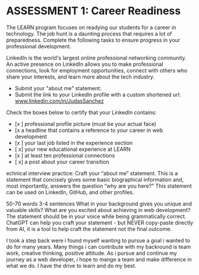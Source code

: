 # ASSESSMENT 1: Career Readiness

The LEARN program focuses on readying our students for a career in technology. The job hunt is a daunting process that requires a lot of preparedness. Complete the following tasks to ensure progress in your professional development.

LinkedIn is the world's largest online professional networking community. An active presence on LinkedIn allows you to make professional connections, look for employment opportunities, connect with others who share your interests, and learn more about the tech industry.

- Submit your "about me" statement:
- Submit the link to your LinkedIn profile with a custom shortened url: www.linkedin.com/in/JudasSanchez


Check the boxes below to certify that your LinkedIn contains:

- [x ] professional profile picture (must be your actual face)
- [x  a headline that contains a reference to your career in web development
- [x ] your last job listed in the experience section
- [ x] your new educational experience at LEARN
- [x ] at least ten professional connections
- [ x] a post about your career transition

<!-- about me  -->

echnical interview practice: Craft your “about me” statement. This is a statement that concisely gives some basic biographical information and, most importantly, answers the question “why are you here?” This statement can be used on LinkedIn, GitHub, and other profiles.

50-70 words
3-4 sentences
What in your background gives you unique and valuable skills?
What are you excited about achieving in web development?
The statement should be in your voice while being grammatically correct.
ChatGPT can help you craft your statement - but NEVER copy-paste directly from AI, it is a tool to help craft the statement not the final outcome.

I took a step back were i found myself wanting to pursue a goal i wanted to do for many years. Many things i can contribute with my backround is team work, creative thinking, positive attitude. As i pursue and continue my journey as a web developer, i hope to mange a team and make difference in what we do. I have the drive to learn and do my best. 